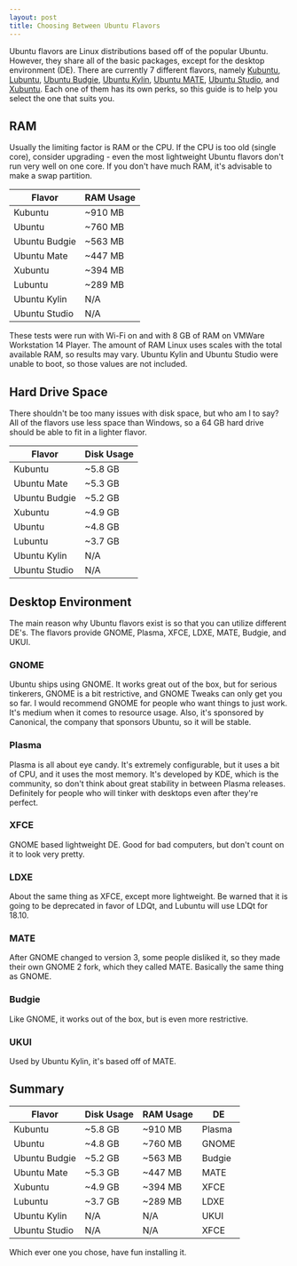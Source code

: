 ```yaml
---
layout: post
title: Choosing Between Ubuntu Flavors
---
```


Ubuntu flavors are Linux distributions based off of the popular Ubuntu.  However, they share all of the basic packages, except for the desktop environment (DE).  There are currently 7 different flavors, namely [Kubuntu](https://kubuntu.org/ "Kubuntu website"), [Lubuntu](https://lubuntu.me/ "Lubuntu website"), [Ubuntu Budgie](https://ubuntubudgie.org/ "Ubuntu Budgie website"), [Ubuntu Kylin](http://www.ubuntukylin.com/index.php?lang=en "Ubuntu Kylin website"), [Ubuntu MATE](https://ubuntu-mate.org/ "Ubuntu MATE website"), [Ubuntu Studio](https://ubuntustudio.org/ "Ubuntu Studio website"), and [Xubuntu](https://xubuntu.org/ "Xubuntu website").  Each one of them has its own perks, so this guide is to help you select the one that suits you.

## RAM

Usually the limiting factor is RAM or the CPU.  If the CPU is too old (single core), consider upgrading - even the most lightweight Ubuntu flavors don't run very well on one core.  If you don't have much RAM, it's advisable to make a swap partition.

| Flavor        | RAM Usage |
|---------------|-----------|
| Kubuntu       |   ~910 MB |
| Ubuntu        |   ~760 MB |
| Ubuntu Budgie |   ~563 MB |
| Ubuntu Mate   |   ~447 MB |
| Xubuntu       |   ~394 MB |
| Lubuntu       |   ~289 MB |
| Ubuntu Kylin  |       N/A |
| Ubuntu Studio |       N/A |

These tests were run with Wi-Fi on and with 8 GB of RAM on VMWare Workstation 14 Player.  The amount of RAM Linux uses scales with the total available RAM, so results may vary.  Ubuntu Kylin and Ubuntu Studio were unable to boot, so those values are not included.

## Hard Drive Space

There shouldn't be too many issues with disk space, but who am I to say?  All of the flavors use less space than Windows, so a 64 GB hard drive should be able to fit in a lighter flavor.

| Flavor        | Disk Usage    |
|---------------|---------------|
| Kubuntu       |       ~5.8 GB |
| Ubuntu Mate   |       ~5.3 GB |
| Ubuntu Budgie |       ~5.2 GB |
| Xubuntu       |       ~4.9 GB |
| Ubuntu        |       ~4.8 GB |
| Lubuntu       |       ~3.7 GB |
| Ubuntu Kylin  |           N/A |
| Ubuntu Studio |           N/A |

## Desktop Environment

The main reason why Ubuntu flavors exist is so that you can utilize different DE's.  The flavors provide GNOME, Plasma, XFCE, LDXE, MATE, Budgie, and UKUI.

### GNOME

Ubuntu ships using GNOME.  It works great out of the box, but for serious tinkerers, GNOME is a bit restrictive, and GNOME Tweaks can only get you so far.  I would recommend GNOME for people who want things to just work.  It's medium when it comes to resource usage.  Also, it's sponsored by Canonical, the company that sponsors Ubuntu, so it will be stable.

### Plasma

Plasma is all about eye candy.  It's extremely configurable, but it uses a bit of CPU, and it uses the most memory.  It's developed by KDE, which is the community, so don't think about great stability in between Plasma releases.  Definitely for people who will tinker with desktops even after they're perfect.

### XFCE

GNOME based lightweight DE.  Good for bad computers, but don't count on it to look very pretty.

### LDXE

About the same thing as XFCE, except more lightweight.  Be warned that it is going to be deprecated in favor of LDQt, and Lubuntu will use LDQt for 18.10.

### MATE

After GNOME changed to version 3, some people disliked it, so they made their own GNOME 2 fork, which they called MATE.  Basically the same thing as GNOME.

### Budgie

Like GNOME, it works out of the box, but is even more restrictive.

### UKUI

Used by Ubuntu Kylin, it's based off of MATE.

## Summary

| Flavor        | Disk Usage | RAM Usage |     DE |
|---------------|------------|-----------|--------|
| Kubuntu       |  ~5.8 GB   |  ~910 MB  | Plasma |
| Ubuntu        |  ~4.8 GB   |  ~760 MB  |  GNOME |
| Ubuntu Budgie |  ~5.2 GB   |  ~563 MB  | Budgie |
| Ubuntu Mate   |  ~5.3 GB   |  ~447 MB  |   MATE |
| Xubuntu       |  ~4.9 GB   |  ~394 MB  |   XFCE |
| Lubuntu       |  ~3.7 GB   |  ~289 MB  |   LDXE |
| Ubuntu Kylin  |    N/A     |    N/A    |   UKUI |
| Ubuntu Studio |    N/A     |    N/A    |   XFCE |

Which ever one you chose, have fun installing it.